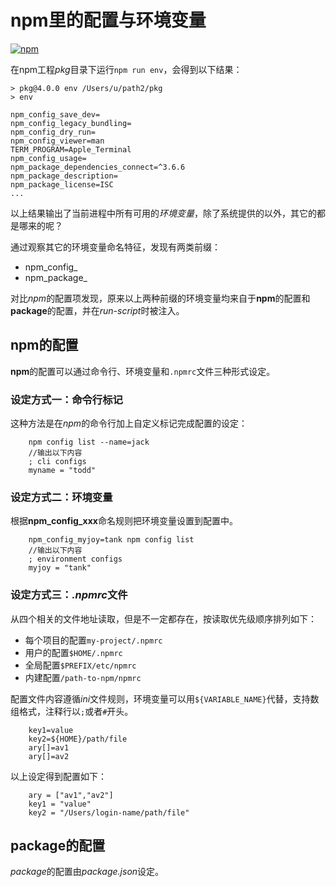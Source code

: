 # npm里的配置与环境变量

[![npm](https://img.shields.io/npm/v/npm.svg)](https://docs.npmjs.com/getting-started/what-is-npm)

在npm工程*pkg*目录下运行`npm run env`，会得到以下结果：
```
> pkg@4.0.0 env /Users/u/path2/pkg
> env

npm_config_save_dev=
npm_config_legacy_bundling=
npm_config_dry_run=
npm_config_viewer=man
TERM_PROGRAM=Apple_Terminal
npm_config_usage=
npm_package_dependencies_connect=^3.6.6
npm_package_description=
npm_package_license=ISC
...
```
以上结果输出了当前进程中所有可用的*环境变量*，除了系统提供的以外，其它的都是哪来的呢？

通过观察其它的环境变量命名特征，发现有两类前缀：
- npm_config_
- npm_package_

对比*npm*的配置项发现，原来以上两种前缀的环境变量均来自于**npm**的配置和**package**的配置，并在*run-script*时被注入。

## npm的配置

**npm**的配置可以通过命令行、环境变量和`.npmrc`文件三种形式设定。

### 设定方式一：命令行标记
这种方法是在*npm*的命令行加上自定义标记完成配置的设定：

        npm config list --name=jack
        //输出以下内容
        ; cli configs
        myname = "todd"

### 设定方式二：环境变量
根据**npm_config_xxx**命名规则把环境变量设置到配置中。

        npm_config_myjoy=tank npm config list
        //输出以下内容
        ; environment configs
        myjoy = "tank"

### 设定方式三：*&period;npmrc*文件
从四个相关的文件地址读取，但是不一定都存在，按读取优先级顺序排列如下：
- 每个项目的配置`my-project/.npmrc`
- 用户的配置`$HOME/.npmrc`
- 全局配置`$PREFIX/etc/npmrc`
- 内建配置`/path-to-npm/npmrc`

配置文件内容遵循*ini*文件规则，环境变量可以用`${VARIABLE_NAME}`代替，支持数组格式，注释行以`;`或者`#`开头。

        key1=value
        key2=${HOME}/path/file
        ary[]=av1
        ary[]=av2
以上设定得到配置如下：

        ary = ["av1","av2"]
        key1 = "value"
        key2 = "/Users/login-name/path/file"

## package的配置
*package*的配置由*package.json*设定。
